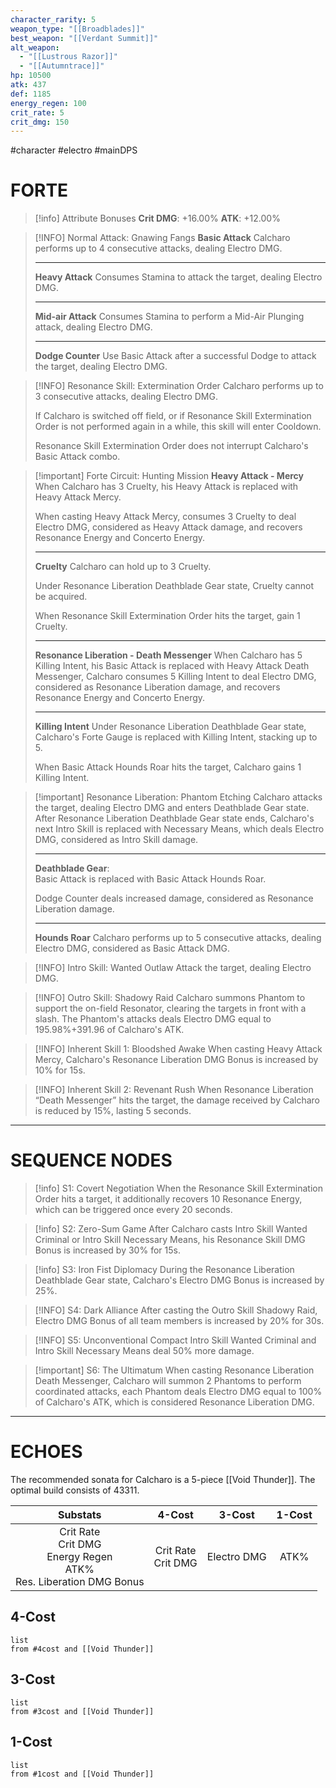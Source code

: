 ```yaml
---
character_rarity: 5
weapon_type: "[[Broadblades]]"
best_weapon: "[[Verdant Summit]]"
alt_weapon:
  - "[[Lustrous Razor]]"
  - "[[Autumntrace]]"
hp: 10500
atk: 437
def: 1185
energy_regen: 100
crit_rate: 5
crit_dmg: 150
---
```

#character #electro #mainDPS 
# FORTE
> [!info] Attribute Bonuses
> **Crit DMG**: +16.00%
> **ATK**: +12.00%

> [!INFO] Normal Attack: Gnawing Fangs
> **Basic Attack**
> Calcharo performs up to 4 consecutive attacks, dealing Electro DMG.
> 
> ---
> **Heavy Attack**
> Consumes Stamina to attack the target, dealing Electro DMG.
> 
> ---
> **Mid-air Attack** 
> Consumes Stamina to perform a Mid-Air Plunging attack, dealing Electro DMG.
> 
> ---
> **Dodge Counter** 
> Use Basic Attack after a successful Dodge to attack the target, dealing Electro DMG.

> [!INFO] Resonance Skill: Extermination Order
> Calcharo performs up to 3 consecutive attacks, dealing Electro DMG. 
> 
> If Calcharo is switched off field, or if Resonance Skill Extermination Order is not performed again in a while, this skill will enter Cooldown.  
>   
> Resonance Skill Extermination Order does not interrupt Calcharo's Basic Attack combo.

> [!important] Forte Circuit: Hunting Mission
> **Heavy Attack - Mercy**
> When Calcharo has 3 Cruelty, his Heavy Attack is replaced with Heavy Attack Mercy.
> 
> When casting Heavy Attack Mercy, consumes 3 Cruelty to deal Electro DMG, considered as Heavy Attack damage, and recovers Resonance Energy and Concerto Energy.
> 
> ---
> **Cruelty**
> Calcharo can hold up to 3 Cruelty.
> 
> Under Resonance Liberation Deathblade Gear state, Cruelty cannot be acquired.
> 
> When Resonance Skill Extermination Order hits the target, gain 1 Cruelty.
> 
> ---
> **Resonance Liberation - Death Messenger**
> When Calcharo has 5 Killing Intent, his Basic Attack is replaced with Heavy Attack Death Messenger, Calcharo consumes 5 Killing Intent to deal Electro DMG, considered as Resonance Liberation damage, and recovers Resonance Energy and Concerto Energy.
> 
> ---
> **Killing Intent**
> Under Resonance Liberation Deathblade Gear state, Calcharo's Forte Gauge is replaced with Killing Intent, stacking up to 5.
> 
> When Basic Attack Hounds Roar hits the target, Calcharo gains 1 Killing Intent.

> [!important] Resonance Liberation: Phantom Etching
> Calcharo attacks the target, dealing Electro DMG and enters Deathblade Gear state. After Resonance Liberation Deathblade Gear state ends, Calcharo's next Intro Skill is replaced with Necessary Means, which deals Electro DMG, considered as Intro Skill damage.
> 
> ---
> **Deathblade Gear**:  
> Basic Attack is replaced with Basic Attack Hounds Roar.
> 
> Dodge Counter deals increased damage, considered as Resonance Liberation damage.
> 
> ---
> **Hounds Roar**
> Calcharo performs up to 5 consecutive attacks, dealing Electro DMG, considered as Basic Attack DMG.

> [!INFO] Intro Skill: Wanted Outlaw
> Attack the target, dealing Electro DMG.

> [!INFO] Outro Skill: Shadowy Raid
> Calcharo summons Phantom to support the on-field Resonator, clearing the targets in front with a slash. The Phantom's attacks deals Electro DMG equal to 195.98%+391.96 of Calcharo's ATK.

> [!INFO] Inherent Skill 1: Bloodshed Awake
> When casting Heavy Attack Mercy, Calcharo's Resonance Liberation DMG Bonus is increased by 10% for 15s.

> [!INFO] Inherent Skill 2: Revenant Rush
> When Resonance Liberation “Death Messenger” hits the target, the damage received by Calcharo is reduced by 15%, lasting 5 seconds.

---
# SEQUENCE NODES

> [!info] S1: Covert Negotiation
> When the Resonance Skill Extermination Order hits a target, it additionally recovers 10 Resonance Energy, which can be triggered once every 20 seconds.

> [!info] S2: Zero-Sum Game
> After Calcharo casts Intro Skill Wanted Criminal or Intro Skill Necessary Means, his Resonance Skill DMG Bonus is increased by 30% for 15s.

> [!info] S3: Iron Fist Diplomacy
> During the Resonance Liberation Deathblade Gear state, Calcharo's Electro DMG Bonus is increased by 25%.

> [!INFO] S4: Dark Alliance
> After casting the Outro Skill Shadowy Raid, Electro DMG Bonus of all team members is increased by 20% for 30s.

> [!INFO] S5: Unconventional Compact
> Intro Skill Wanted Criminal and Intro Skill Necessary Means deal 50% more damage.

> [!important] S6: The Ultimatum
> When casting Resonance Liberation Death Messenger, Calcharo will summon 2 Phantoms to perform coordinated attacks, each Phantom deals Electro DMG equal to 100% of Calcharo's ATK, which is considered Resonance Liberation DMG.

---
# ECHOES
The recommended sonata for Calcharo is a 5-piece [[Void Thunder]].
The optimal build consists of 43311.

|                                  Substats                                  |        4-Cost         |   3-Cost    | 1-Cost |
| :------------------------------------------------------------------------: | :-------------------: | :---------: | :----: |
| Crit Rate<br>Crit DMG<br>Energy Regen<br>ATK%<br>Res. Liberation DMG Bonus | Crit Rate<br>Crit DMG | Electro DMG |  ATK%  |
## 4-Cost
```dataview
list 
from #4cost and [[Void Thunder]]
```
## 3-Cost
```dataview
list
from #3cost and [[Void Thunder]]
```
## 1-Cost
```dataview
list
from #1cost and [[Void Thunder]]
```